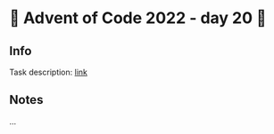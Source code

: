# 🎄 Advent of Code 2022 - day 20 🎄

## Info

Task description: [link](https://adventofcode.com/2022/day/20)

## Notes

...